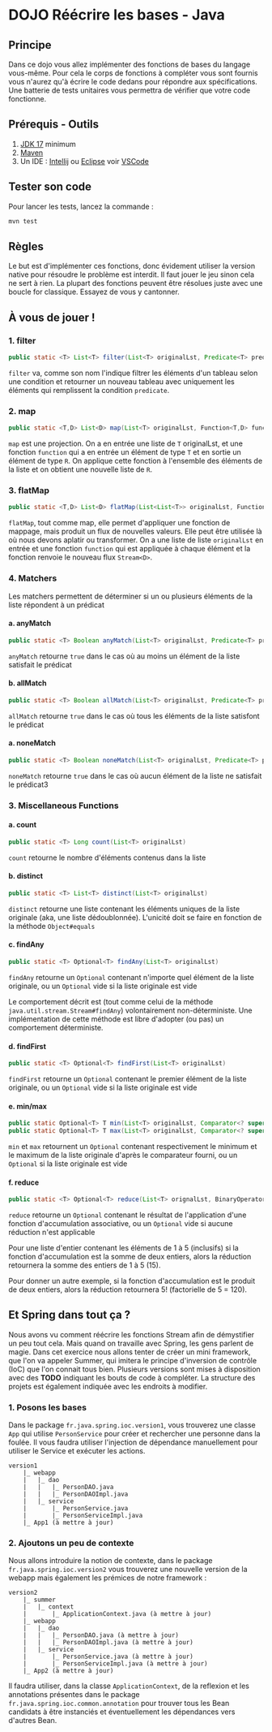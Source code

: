 # DOJO Réécrire les bases - Java

## Principe

Dans ce dojo vous allez implémenter des fonctions de bases du langage vous-même. 
Pour cela le corps de fonctions à compléter vous sont fournis vous n'aurez qu'à écrire le code dedans pour répondre aux spécifications. 
Une batterie de tests unitaires vous permettra de vérifier que votre code fonctionne.

## Prérequis - Outils

1. [JDK 17](https://adoptium.net/) minimum
2. [Maven](https://maven.apache.org/download.cgi)
3. Un IDE : [Intellij](https://www.jetbrains.com/fr-fr/idea/download/) ou [Eclipse](https://www.eclipse.org/downloads/packages/) voir [VSCode](https://code.visualstudio.com/) 

## Tester son code

Pour lancer les tests, lancez la commande :

``` bash
mvn test
```

## Règles

Le but est d'implémenter ces fonctions, donc évidement utiliser la version native pour résoudre le problème est interdit. 
Il faut jouer le jeu sinon cela ne sert à rien. La plupart des fonctions peuvent être résolues juste avec une boucle for classique. 
Essayez de vous y cantonner.

## À vous de jouer !

### 1. filter

``` java
public static <T> List<T> filter(List<T> originalLst, Predicate<T> predicate)
```

`filter` va, comme son nom l'indique filtrer les éléments d'un tableau selon une condition et retourner un nouveau tableau avec uniquement les éléments qui remplissent la condition `predicate`.


### 2. map

``` java
public static <T,D> List<D> map(List<T> originalLst, Function<T,D> function)
```

`map` est une projection. On a en entrée une liste de `T` originalLst, et une fonction `function` qui a en entrée un élément de type `T` et en sortie un élément de type `R`. 
On applique cette fonction à l'ensemble des éléments de la liste et on obtient une nouvelle liste de `R`.

### 3. flatMap

``` java
public static <T,D> List<D> flatMap(List<List<T>> originalLst, Function<List<T>, Stream<? extends D>> function)
```

`flatMap`, tout comme map, elle permet d'appliquer une fonction de mappage, mais produit un flux de nouvelles valeurs. Elle peut être utilisée là où nous devons aplatir ou transformer.
On a une liste de liste `originalLst` en entrée et une fonction `function` qui est appliquée à chaque élément et la fonction renvoie le nouveau flux `Stream<D>`.

### 4. Matchers

Les matchers permettent de déterminer si un ou plusieurs éléments de la liste répondent à un prédicat

#### a. anyMatch

``` java
public static <T> Boolean anyMatch(List<T> originalLst, Predicate<T> predicate)
```

`anyMatch` retourne `true` dans le cas où au moins un élément de la liste satisfait le prédicat

#### b. allMatch

``` java
public static <T> Boolean allMatch(List<T> originalLst, Predicate<T> predicate)
```

`allMatch` retourne `true` dans le cas où tous les éléments de la liste satisfont le prédicat

#### a. noneMatch

``` java
public static <T> Boolean noneMatch(List<T> originalLst, Predicate<T> predicate)
```

`noneMatch` retourne `true` dans le cas où aucun élément de la liste ne satisfait le prédicat3

### 3. Miscellaneous Functions

#### a. count

``` java
public static <T> Long count(List<T> originalLst)
```

`count` retourne le nombre d'éléments contenus dans la liste

#### b. distinct

``` java
public static <T> List<T> distinct(List<T> originalLst)
```

`distinct` retourne une liste contenant les éléments uniques de la liste originale (aka, une liste dédoublonnée). L'unicité doit se faire en fonction de la méthode `Object#equals`

#### c. findAny
``` java
public static <T> Optional<T> findAny(List<T> originalLst)
```

`findAny` retourne un `Optional` contenant n'importe quel élément de la liste originale, ou un `Optional` vide si la liste originale est vide

Le comportement décrit est (tout comme celui de la méthode `java.util.stream.Stream#findAny`) volontairement non-déterministe. Une implémentation de cette méthode est libre d'adopter (ou pas) un comportement déterministe.

#### d. findFirst
``` java
public static <T> Optional<T> findFirst(List<T> originalLst)
```

`findFirst` retourne un `Optional` contenant le premier élément de la liste originale, ou un `Optional` vide si la liste originale est vide

#### e. min/max

``` java
public static Optional<T> T min(List<T> originalLst, Comparator<? super T> comparator)
public static Optional<T> T max(List<T> originalLst, Comparator<? super T> comparator)
```

`min` et `max` retournent un `Optional` contenant respectivement le minimum et le maximum de la liste originale d'après le comparateur fourni, ou un `Optional` si la liste originale est vide

#### f. reduce

``` java
public static <T> Optional<T> reduce(List<T> orignalLst, BinaryOperator<T> accumulator)
```

`reduce` retourne un `Optional` contenant le résultat de l'application d'une fonction d'accumulation associative, ou un `Optional` vide si aucune réduction n'est applicable

Pour une liste d'entier contenant les éléments de 1 à 5 (inclusifs) si la fonction d'accumulation est la somme de deux entiers, alors la réduction retournera la somme des entiers de 1 à 5 (15).

Pour donner un autre exemple, si la fonction d'accumulation est le produit de deux entiers, alors la réduction retournera 5! (factorielle de 5 = 120).


## Et Spring dans tout ça ?

Nous avons vu comment réécrire les fonctions Stream afin de démystifier un peu tout cela.
Mais quand on travaille avec Spring, les gens parlent de magie.
Dans cet exercice nous allons tenter de créer un mini framework, que l'on va appeler Summer, qui imitera le principe d'inversion de contrôle (IoC) que l'on connait tous bien.
Plusieurs versions sont mises à disposition avec des **TODO** indiquant les bouts de code à compléter.
La structure des projets est également indiquée avec les endroits à modifier. 

### 1. Posons les bases

Dans le package `fr.java.spring.ioc.version1`, vous trouverez une classe `App` qui utilise `PersonService` pour créer et rechercher une personne dans la foulée.
Il vous faudra utiliser l'injection de dépendance manuellement pour utiliser le Service et exécuter les actions.

```
version1
    |_ webapp
    |   |_ dao
    |   |   |_ PersonDAO.java
    |   |   |_ PersonDAOImpl.java
    |   |_ service
    |       |_ PersonService.java
    |       |_ PersonServiceImpl.java
    |_ App1 (à mettre à jour)
```

### 2. Ajoutons un peu de contexte

Nous allons introduire la notion de contexte, dans le package `fr.java.spring.ioc.version2` vous trouverez une nouvelle version de la webapp mais également les prémices de notre framework :

```
version2
    |_ summer
    |   |_ context
    |       |_ ApplicationContext.java (à mettre à jour)
    |_ webapp
    |   |_ dao
    |   |   |_ PersonDAO.java (à mettre à jour)
    |   |   |_ PersonDAOImpl.java (à mettre à jour)
    |   |_ service
    |       |_ PersonService.java (à mettre à jour)
    |       |_ PersonServiceImpl.java (à mettre à jour)
    |_ App2 (à mettre à jour)
```

Il faudra utiliser, dans la classe `ApplicationContext`, de la reflexion et les annotations présentes dans le package `fr.java.spring.ioc.common.annotation` pour trouver tous les Bean candidats à être instanciés et éventuellement les dépendances vers d'autres Bean.  
